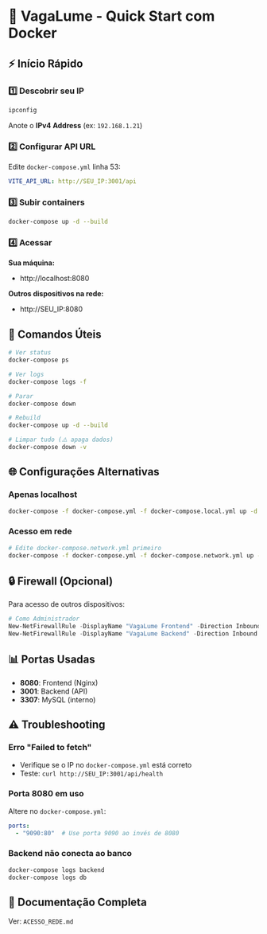 # 🚀 VagaLume - Quick Start com Docker

## ⚡ Início Rápido

### 1️⃣ Descobrir seu IP
```powershell
ipconfig
```
Anote o **IPv4 Address** (ex: `192.168.1.21`)

### 2️⃣ Configurar API URL

Edite `docker-compose.yml` linha 53:
```yaml
VITE_API_URL: http://SEU_IP:3001/api
```

### 3️⃣ Subir containers
```bash
docker-compose up -d --build
```

### 4️⃣ Acessar

**Sua máquina:**
- http://localhost:8080

**Outros dispositivos na rede:**
- http://SEU_IP:8080

## 🔧 Comandos Úteis

```bash
# Ver status
docker-compose ps

# Ver logs
docker-compose logs -f

# Parar
docker-compose down

# Rebuild
docker-compose up -d --build

# Limpar tudo (⚠️ apaga dados)
docker-compose down -v
```

## 🌐 Configurações Alternativas

### Apenas localhost
```bash
docker-compose -f docker-compose.yml -f docker-compose.local.yml up -d --build
```

### Acesso em rede
```bash
# Edite docker-compose.network.yml primeiro
docker-compose -f docker-compose.yml -f docker-compose.network.yml up -d --build
```

## 🔒 Firewall (Opcional)

Para acesso de outros dispositivos:
```powershell
# Como Administrador
New-NetFirewallRule -DisplayName "VagaLume Frontend" -Direction Inbound -LocalPort 8080 -Protocol TCP -Action Allow
New-NetFirewallRule -DisplayName "VagaLume Backend" -Direction Inbound -LocalPort 3001 -Protocol TCP -Action Allow
```

## 📊 Portas Usadas

- **8080**: Frontend (Nginx)
- **3001**: Backend (API)
- **3307**: MySQL (interno)

## ⚠️ Troubleshooting

### Erro "Failed to fetch"
- Verifique se o IP no `docker-compose.yml` está correto
- Teste: `curl http://SEU_IP:3001/api/health`

### Porta 8080 em uso
Altere no `docker-compose.yml`:
```yaml
ports:
  - "9090:80"  # Use porta 9090 ao invés de 8080
```

### Backend não conecta ao banco
```bash
docker-compose logs backend
docker-compose logs db
```

## 📖 Documentação Completa

Ver: `ACESSO_REDE.md`
